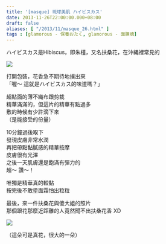 ```yaml
---
title: '[masque] 琉球美肌 ハイビスカス'
date: 2013-11-26T22:00:00.000+08:00
draft: false
aliases: [ "/2013/11/masque_26.html" ]
tags : [glamorous - 保養おたく, glamorous - 面膜魂]
---
```


ハイビスカス是Hibiscus，即朱槿，又名扶桑花，在沖縄裡常見的  

[![](https://2.bp.blogspot.com/-qprYrr_kyD8/XCd-HSILQOI/AAAAAAAACw8/cnDqDzOYkYYQQB3m1NZ_BqhpUdUzwLj3wCLcBGAs/s640/83.jpg)](https://2.bp.blogspot.com/-qprYrr_kyD8/XCd-HSILQOI/AAAAAAAACw8/cnDqDzOYkYYQQB3m1NZ_BqhpUdUzwLj3wCLcBGAs/s1600/83.jpg)

打開包裝，花香急不期待地撲出來  
「喔～ 這就是ハイビスカス的味道嗎？」  
  
超貼面的薄不織布跟剪裁  
精華滿滿的，但這片的精華有點過多  
敷的時候有少許滴下來  
（是能接受的份量）  
  
10分鐘過後取下  
發現皮膚非常水潤  
再把帶點黏膩感的精華按摩  
皮膚很有光澤  
之後一天肌膚還是飽滿有彈力的  
超～ 讚～！  
  
唯獨是精華真的較黏  
按完後不敢塗面霜怕出粒粒  
  
  
最後，來一件扶桑花與傻大姐的照片  
那個跟花那麼近距離的人竟然聞不出扶桑花香 XD  

[![](https://4.bp.blogspot.com/-InG3IRyQHIs/XCd-QA-nQ0I/AAAAAAAACxA/COrcVOfPOMQnwPuGPATauzX4QP6UkQA4gCLcBGAs/s640/84.jpg)](https://4.bp.blogspot.com/-InG3IRyQHIs/XCd-QA-nQ0I/AAAAAAAACxA/COrcVOfPOMQnwPuGPATauzX4QP6UkQA4gCLcBGAs/s1600/84.jpg)

（這朵可是真花，很大的一朵）